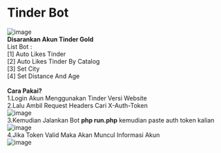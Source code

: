 # Tinder Bot
![image](https://github.com/yudhatira21/TinderBot/assets/49090406/2647413c-d0ed-4e40-8932-2cff41dd9b65)
<br>
<b>Disarankan Akun Tinder Gold</b>
<br>
List Bot :
<br>
[1] Auto Likes Tinder
<br>
[2] Auto Likes Tinder By Catalog
<br>
[3] Set City
<br>
[4] Set Distance And Age
<br>
<br>
<b>Cara Pakai?</b><br>
1.Login Akun Menggunakan Tinder Versi Website<br>
2.Lalu Ambil Request Headers Cari X-Auth-Token<br>
![image](https://github.com/yudhatira21/TinderBot/assets/49090406/d984b5b1-8d21-4fcf-897c-00a79f2e70cf)
<br>
3.Kemudian Jalankan Bot <b>php run.php</b> kemudian paste auth token kalian<br>
![image](https://github.com/yudhatira21/TinderBot/assets/49090406/5acffb06-0578-4ad9-b327-682435ff002a)
<br>
4.Jika Token Valid Maka Akan Muncul Informasi Akun<br>
![image](https://github.com/yudhatira21/TinderBot/assets/49090406/bffe2a29-6c04-46c4-8be5-cb39a67cdad4)





